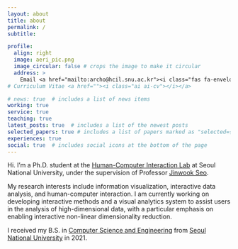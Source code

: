 ```yaml
---
layout: about
title: about
permalink: /
subtitle: 

profile:
  align: right
  image: aeri_pic.png
  image_circular: false # crops the image to make it circular
  address: >
    Email <a href="mailto:archo@hcil.snu.ac.kr"><i class="fas fa-envelope""></i></a><br> 
# Curriculum Vitae <a href=""><i class="ai ai-cv"></i></a>

# news: true  # includes a list of news items
working: true
service: true
teaching: true
latest_posts: true  # includes a list of the newest posts
selected_papers: true # includes a list of papers marked as "selected={true}"
experiences: true
social: true  # includes social icons at the bottom of the page
---
```


Hi. I’m a Ph.D. student at the [Human-Computer Interaction Lab](http://hcil.snu.ac.kr/) at Seoul National University, under the supervision of Professor [Jinwook Seo](http://hcil.snu.ac.kr/people/jinwook-seo). 


My research interests include information visualization, interactive data analysis, and human-computer interaction. I am currently working on developing interactive methods and a visual analytics system to assist users in the analysis of high-dimensional data, with a particular emphasis on enabling interactive non-linear dimensionality reduction.

I received my B.S. in [Computer Science and Engineering](https://cse.snu.ac.kr/) from [Seoul National University](https://www.snu.ac.kr/) in 2021.